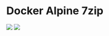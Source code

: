 # Docker Alpine 7zip

[![](https://images.microbadger.com/badges/image/jahroots/alpine.svg)](https://microbadger.com/images/jahroots/alpine "Get your own image badge on microbadger.com")
[![](https://images.microbadger.com/badges/version/jahroots/alpine.svg)](https://microbadger.com/images/jahroots/alpine "Get your own version badge on microbadger.com")
